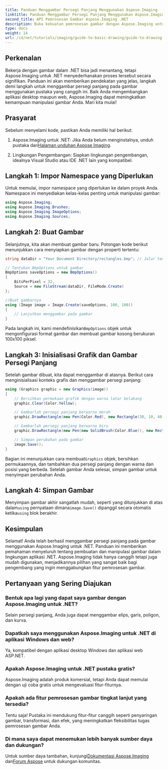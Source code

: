 ```yaml
---
title: Panduan Menggambar Persegi Panjang Menggunakan Aspose.Imaging
linktitle: Panduan Menggambar Persegi Panjang Menggunakan Aspose.Imaging
second_title: API Pemrosesan Gambar Aspose.Imaging .NET
description: Buka kekuatan pemrosesan gambar dengan Aspose.Imaging untuk .NET dalam panduan lengkap ini. Pelajari cara membuat dan memanipulasi gambar, khususnya berfokus pada menggambar persegi panjang dengan warna dan ukuran yang disesuaikan.
type: docs
weight: 14
url: /id/net/tutorials/imaging/guide-to-basic-drawing/guide-to-drawing-rectangle/
---
```

## Perkenalan

Bekerja dengan gambar dalam .NET bisa jadi menantang, tetapi Aspose.Imaging untuk .NET menyederhanakan proses tersebut secara signifikan. Panduan ini akan memberikan pendekatan yang jelas, langkah demi langkah untuk menggambar persegi panjang pada gambar menggunakan pustaka yang canggih ini. Baik Anda mengembangkan aplikasi desktop maupun web, Aspose.Imaging dapat meningkatkan kemampuan manipulasi gambar Anda. Mari kita mulai!

## Prasyarat

Sebelum menyelami kode, pastikan Anda memiliki hal berikut:

1.  Aspose.Imaging untuk .NET: Jika Anda belum menginstalnya, unduh pustaka dari[Halaman unduhan Aspose Imaging](https://releases.aspose.com/imaging/net/).

2. Lingkungan Pengembangan: Siapkan lingkungan pengembangan, idealnya Visual Studio atau IDE .NET lain yang kompatibel.

## Langkah 1: Impor Namespace yang Diperlukan

Untuk memulai, impor namespace yang diperlukan ke dalam proyek Anda. Namespace ini menyediakan kelas-kelas penting untuk manipulasi gambar:

```csharp
using Aspose.Imaging;
using Aspose.Imaging.Brushes;
using Aspose.Imaging.ImageOptions;
using Aspose.Imaging.Sources;
```

## Langkah 2: Buat Gambar

Selanjutnya, kita akan membuat gambar baru. Potongan kode berikut menunjukkan cara menyiapkan gambar dengan properti tertentu:

```csharp
string dataDir = "Your Document Directory/rectangles.bmp"; // Jalur tempat gambar akan disimpan

// Tentukan BmpOptions untuk gambar
BmpOptions saveOptions = new BmpOptions()
{
    BitsPerPixel = 32,
    Source = new FileStream(dataDir, FileMode.Create)
};

//Buat gambarnya
using (Image image = Image.Create(saveOptions, 100, 100))
{
    // Lanjutkan menggambar pada gambar
}
```

 Pada langkah ini, kami mendefinisikan`BmpOptions` objek untuk mengonfigurasi format gambar dan membuat gambar kosong berukuran 100x100 piksel.

## Langkah 3: Inisialisasi Grafik dan Gambar Persegi Panjang

Setelah gambar dibuat, kita dapat menggambar di atasnya. Berikut cara menginisialisasi konteks grafis dan menggambar persegi panjang:

```csharp
using (Graphics graphic = new Graphics(image))
{
    // Bersihkan permukaan grafik dengan warna latar belakang
    graphic.Clear(Color.Yellow);

    // Gambarlah persegi panjang berwarna merah
    graphic.DrawRectangle(new Pen(Color.Red), new Rectangle(30, 10, 40, 80));

    // Gambarlah persegi panjang berwarna biru
    graphic.DrawRectangle(new Pen(new SolidBrush(Color.Blue)), new Rectangle(10, 30, 80, 40));

    // Simpan perubahan pada gambar
    image.Save();
}
```

 Bagian ini menunjukkan cara membuat`Graphics` objek, bersihkan permukaannya, dan tambahkan dua persegi panjang dengan warna dan posisi yang berbeda. Setelah gambar Anda selesai, simpan gambar untuk menyimpan perubahan Anda.

## Langkah 4: Simpan Gambar

 Menyimpan gambar akhir sangatlah mudah, seperti yang ditunjukkan di atas dalam`using` pernyataan dimana`image.Save()` dipanggil secara otomatis ketika`using` blok berakhir.

## Kesimpulan

Selamat! Anda telah berhasil menggambar persegi panjang pada gambar menggunakan Aspose.Imaging untuk .NET. Panduan ini memberikan pemahaman menyeluruh tentang pembuatan dan manipulasi gambar dalam lingkungan aplikasi .NET. Aspose.Imaging tidak hanya canggih tetapi juga mudah digunakan, menjadikannya pilihan yang sangat baik bagi pengembang yang ingin menggabungkan fitur pemrosesan gambar.

## Pertanyaan yang Sering Diajukan

### Bentuk apa lagi yang dapat saya gambar dengan Aspose.Imaging untuk .NET?
Selain persegi panjang, Anda juga dapat menggambar elips, garis, poligon, dan kurva.

### Dapatkah saya menggunakan Aspose.Imaging untuk .NET di aplikasi Windows dan web?
Ya, kompatibel dengan aplikasi desktop Windows dan aplikasi web ASP.NET.

### Apakah Aspose.Imaging untuk .NET pustaka gratis?
Aspose.Imaging adalah produk komersial, tetapi Anda dapat memulai dengan uji coba gratis untuk mengevaluasi fitur-fiturnya.

### Apakah ada fitur pemrosesan gambar tingkat lanjut yang tersedia?
Tentu saja! Pustaka ini mendukung fitur-fitur canggih seperti penyaringan gambar, transformasi, dan efek, yang meningkatkan fleksibilitas tugas pemrosesan gambar Anda.

### Di mana saya dapat menemukan lebih banyak sumber daya dan dukungan?
 Untuk sumber daya tambahan, kunjungi[Dokumentasi Aspose.Imaging](https://reference.aspose.com/imaging/net/) dan[Forum Aspose](https://forum.aspose.com/) untuk dukungan komunitas.
